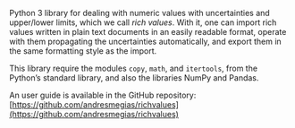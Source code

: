 Python 3 library for dealing with numeric values with uncertainties and upper/lower limits, which we call _rich values_. With it, one can import rich values written in plain text documents in an easily readable format, operate with them propagating the uncertainties automatically, and export them in the same formatting style as the import.

This library require the modules `copy`, `math`, and `itertools`, from the Python’s standard library, and also the libraries NumPy and Pandas.

An user guide is available in the GitHub repository: [https://github.com/andresmegias/richvalues](https://github.com/andresmegias/richvalues)
